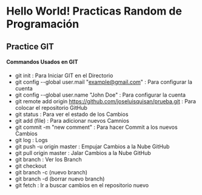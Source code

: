 # Hello World! Practicas Random de Programación

## Practice GIT
#### Commandos Usados en GIT

- git init : Para Iniciar GIT en el Directorio
- git config --global user.mail "example@gmail.com" : Para configurar la cuenta
- git config --global user.name "John Doe"  : Para configurar la cuenta
- git remote add origin https://github.com/joseluisquisan/prueba.git : Para colocar el repositorio GitHub
- git status : Para ver el estado de los Cambios
- git add (file) : Para adicionar nuevos Camnios
- git commit -m "new comment" : Para hacer Commit a los nuevos Cambios
- git log : Logs
- git push -u origin master : Empujar Cambios a la Nube GitHub
- git pull origin master : Jalar Cambios a la Nube GitHub
- git branch : Ver los Branch
- git checkout
- git branch -c (nuevo branch)
- git branch -d (borrar nuevo branch)
- git fetch : Ir a buscar cambios en el repositorio nuevo
